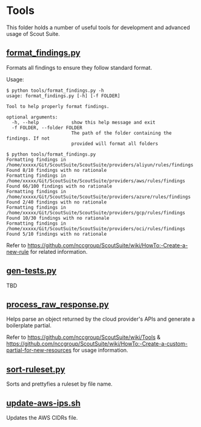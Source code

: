 # Tools

This folder holds a number of useful tools for development and advanced usage of Scout Suite.

## [format_findings.py](https://github.com/nccgroup/ScoutSuite/blob/master/tools/format_findings.py)

Formats all findings to ensure they follow standard format.

Usage:

```shell
$ python tools/format_findings.py -h                                                                                 
usage: format_findings.py [-h] [-f FOLDER]

Tool to help properly format findings.

optional arguments:
  -h, --help            show this help message and exit
  -f FOLDER, --folder FOLDER
                        The path of the folder containing the findings. If not
                        provided will format all folders

$ python tools/format_findings.py   
Formatting findings in /home/xxxxx/Git/ScoutSuite/ScoutSuite/providers/aliyun/rules/findings
Found 8/10 findings with no rationale
Formatting findings in /home/xxxxx/Git/ScoutSuite/ScoutSuite/providers/aws/rules/findings
Found 66/100 findings with no rationale
Formatting findings in /home/xxxxx/Git/ScoutSuite/ScoutSuite/providers/azure/rules/findings
Found 2/40 findings with no rationale
Formatting findings in /home/xxxxx/Git/ScoutSuite/ScoutSuite/providers/gcp/rules/findings
Found 10/30 findings with no rationale
Formatting findings in /home/xxxxx/Git/ScoutSuite/ScoutSuite/providers/oci/rules/findings
Found 5/10 findings with no rationale
```

Refer to https://github.com/nccgroup/ScoutSuite/wiki/HowTo:-Create-a-new-rule for related information.

## [gen-tests.py](https://github.com/nccgroup/ScoutSuite/blob/master/tools/gen-tests.py)

TBD 

## [process_raw_response.py](https://github.com/nccgroup/ScoutSuite/blob/master/tools/process_raw_response.py)

Helps parse an object returned by the cloud provider's APIs and generate a boilerplate partial.

Refer to https://github.com/nccgroup/ScoutSuite/wiki/Tools & https://github.com/nccgroup/ScoutSuite/wiki/HowTo:-Create-a-custom-partial-for-new-resources for usage information.

## [sort-ruleset.py](https://github.com/nccgroup/ScoutSuite/blob/master/tools/sort-ruleset.py)

Sorts and prettyfies a ruleset by file name.

## [update-aws-ips.sh](https://github.com/nccgroup/ScoutSuite/blob/master/tools/update-aws-ips.sh)

Updates the AWS CIDRs file.

